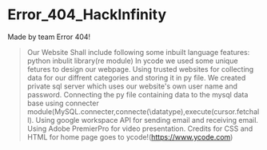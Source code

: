 # Error_404_HackInfinity
Made by team Error 404!
>Our Website Shall include following some inbuilt language features:
  >python inbulit library(re module)
  >In ycode we used some unique fetures to design our webpage.
  >Using trusted websites for collecting data for our diffrent categories and storing it in py file. We created private sql server which uses our website's own user name and password. Connecting the py file containing data to the mysql data base using connecter module(MySQL.connecter,connecte(\datatype),execute(cursor.fetchall).
  >Using google workspace API for sending email and receiving email.
  >Using Adobe PremierPro for video presentation.
  >Credits for CSS and HTML for home page goes to ycode!(https://www.ycode.com)
